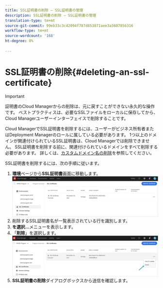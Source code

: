 ```yaml
---
title: SSL証明書の削除 — SSL証明書の管理
description: SSL証明書の削除 — SSL証明書の管理
translation-type: tm+mt
source-git-commit: 99eb33c3c42094f787d853871aee3a3607856316
workflow-type: tm+mt
source-wordcount: '168'
ht-degree: 0%

---
```



# SSL証明書の削除{#deleting-an-ssl-certificate}

>[!IMPORTANT]
>証明書のCloud Managerからの削除は、元に戻すことができない永久的な操作です。 ベストプラクティスは、必要なSSLファイルをローカルに保存してから、Cloud Managerユーザーインターフェイスで削除することです。

Cloud ManagerでSSL証明書を削除するには、ユーザーがビジネス所有者またはDeployment Managerのロールに属している必要があります。 1つ以上のドメインが関連付けられているSSL証明書は、Cloud Managerでは削除できません。  SSL証明書を削除する前に、関連付けられているドメインをすべて削除する必要があります。 詳しくは、[カスタムドメイン名の削除](/help/implementing/cloud-manager/custom-domain-names/delete-custom-domain-name.md)を参照してください。

SSL証明書を削除するには、次の手順に従います。

1. **環境**&#x200B;ページから&#x200B;**SSL証明書**画面に移動します。
   ![](/help/implementing/cloud-manager/assets/ssl/ssl-cert-3.png)
1. 削除するSSL証明書名が一覧表示されている行を識別します。
1. **を選択…**&#x200B;メニューを表示します。
1. 「**削除**」を選択します。
   ![](/help/implementing/cloud-manager/assets/ssl/ssl-cert-delete01.png)
1. **SSL証明書の削除**&#x200B;ダイアログボックスから送信を確認します。
